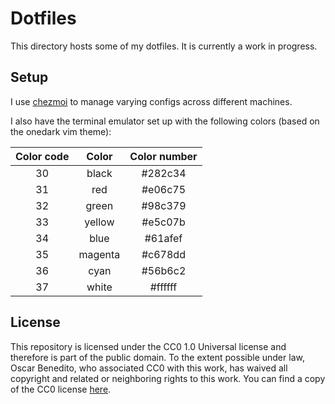 # Dotfiles

This directory hosts some of my dotfiles. It is currently a work in progress.

## Setup

I use [chezmoi](https://github.com/twpayne/chezmoi) to manage varying configs
across different machines.

I also have the terminal emulator set up with the following colors (based on
the onedark vim theme):

| Color code | Color   | Color number |
| :--------: | :-----: | :----------: |
| 30         | black   | #282c34      |
| 31         | red     | #e06c75      |
| 32         | green   | #98c379      |
| 33         | yellow  | #e5c07b      |
| 34         | blue    | #61afef      |
| 35         | magenta | #c678dd      |
| 36         | cyan    | #56b6c2      |
| 37         | white   | #ffffff      |

## License

This repository is licensed under the CC0 1.0 Universal license and therefore
is part of the public domain. To the extent possible under law, Oscar
Benedito, who associated CC0 with this work, has waived all copyright and
related or neighboring rights to this work. You can find a copy of the CC0
license [here](https://gitlab.com/oscarbenedito/dotfiles/blob/master/COPYING).
